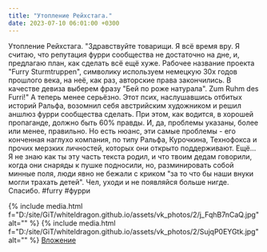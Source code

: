 ```yaml
---
title: "Утопление Рейхстага."
date: 2023-07-10 06:01:00 +0300
---
```


Утопление Рейхстага.
"Здравствуйте товарищи. Я всё время вру. Я считаю, что репутация фурри сообщества не достаточно на дне, и, предлагаю план, как сделать всё ещё хуже. Рабочее название проекта "Furry Sturmtruppen", символику используем немецкую 30х годов прошлого века, на неё, как раз, авторские права закончились. В качестве девиза выберем фразу "Бей по роже натурала".
Zum Ruhm des Furri!"
А теперь менее серьёзно.
Этот псих, наслушавшись отбитых историй Ральфа, возомнил себя австрийским художником и решил аншлюз фурри сообщества сделать.
При этом, как водится, в хорошей пропаганде, должно быть 60% правды. И, да, проблемы указаны, более или менее, правильно. Но есть нюанс, эти самые проблемы - его конченная наглухо компания, по типу Ральфа, Курочкина, Технофокса и прочих мерзких личностей, которых они открыто поддерживают.
Ещё... Я не знаю как ты эту часть текста родил, и что твоим дедам говорили, когда они снаряды к пушке подносили, но, разминировать собой минные поля, люди явно не бежали с криком "за то что бы наши внуки могли трахать детей".
Чел, уходи и не появляйся больше нигде. Спасибо.
#furry #фурри


{% include media.html f="D:/site/GiT/whiteldragon.github.io/assets/vk_photos/2/j_FqhB7nCaQ.jpg" alt="" %}
{% include media.html f="D:/site/GiT/whiteldragon.github.io/assets/vk_photos/2/SujqP0EYGtk.jpg" alt="" %}
[Вложение](https://vk.com/video41076938_456239653)
